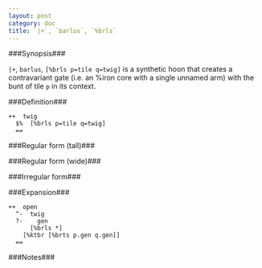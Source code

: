 ```yaml
---
layout: post
category: doc
title: `|+`, `barlus`, `%brls`
---
```


###Synopsis###

`|+`, `barlus`, `[%brls p=tile q=twig]` is a synthetic hoon that
creates a contravariant gate (i.e. an %iron core with a single unnamed
arm) with the bunt of tile `p` in its context.

###Definition###

    ++  twig  
      $%  [%brls p=tile q=twig]
      ==

###Regular form (tall)###

###Regular form (wide)###

###Irregular form###

###Expansion###
    
    ++  open
      ^-  twig
      ?-    gen
          [%brls *]
        [%ktbr [%brts p.gen q.gen]]
      ==

###Notes###

